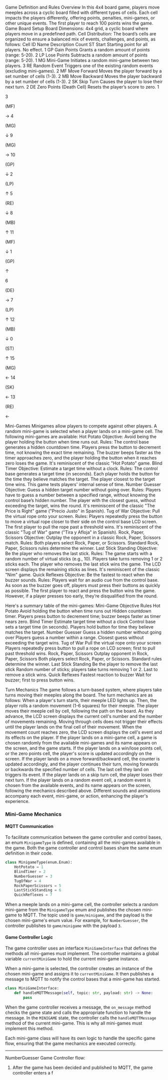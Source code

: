 Game Definition and Rules
Overview
In this 4x4 board game, players move meeples across a cyclic board filled with different types of cells. Each cell impacts the players differently, offering points, penalties, mini-games, or other unique events. 
The first player to reach 100 points wins the game.
Game Board Setup
Board Dimensions: 4x4 grid, a cyclic board where players move in a predefined path.
Cell Distribution: The board’s cells are organized to ensure a balanced mix of events, challenges, and points, as follows:
Cell ID
Name
Description
Count
ST
Start
Starting point for all players. No effect.
1
GP
Gain Points
Grants a random amount of points 
(range: 5-20).
2
LP
Lose Points
Subtracts a random amount of points 
(range: 5-20).
1
MG
Mini-Game
Initiates a random mini-game between two players.
3
RE
Random Event
Triggers one of the existing random events (excluding mini-games).
2
MF
Move Forward
Moves the player forward by a set number of cells (1-3).
2
MB
Move Backward
Moves the player backward by a set number of cells (1-3).
2
SK
Skip Turn
Causes the player to lose their next turn.
2
DE
Zero Points 
(Death Cell)
Resets the player’s score to zero.
1








3

(MF)

→
4

(MG)

↓
9

(MG)

→
10

(GP)

↓
2

(LP)

↑
5

(RE)

↓
8

(MB)

↑
11

(MF)

↓
1

(GP)

↑

6

(DE)

→
7

(LP)

↑
12

(MB)

↓
0

(ST)

↑
15

(MG)

←
14

(SK)

←
13

(RE)

←

















Mini-Games
Minigames allow players to compete against other players.
A random mini-game is selected when a player lands on a mini-game cell. The following mini-games are available:
Hot Potato
Objective: Avoid being the player holding the button when time runs out.
Rules: The control base generates a hidden countdown time. Players press the button to decrement time, not knowing the exact time remaining. The buzzer beeps faster as the timer approaches zero, and the player holding the button when it reaches zero loses the game.
It's reminiscent of the classic "Hot Potato" game.
Blind Timer
Objective: Estimate a target time without a clock.
Rules: The control base generates a target time (in seconds). Each player holds the button for the time they believe matches the target. The player closest to the target time wins.
This game tests players' internal sense of time.
Number Guesser
Objective: Guess a hidden target number without going over.
Rules: Players have to guess a number between a specified range, without knowing the control base’s hidden number. The player with the closest guess, without exceeding the target, wins the round.
It's reminiscent of the classic "The Price is Right" game ("Precio Justo" in Spanish).
Tug of War
Objective: Pull the virtual rope onto your screen.
Rules: Players repeatedly press the button to move a virtual rope closer to their side on the control base LCD screen. The first player to pull the rope past a threshold wins.
It's reminiscent of the classic "Tug of War" game ("Tira y Afloja" in Spanish).
Rock, Paper, Scissors 
Objective: Outplay the opponent in a classic Rock, Paper, Scissors match.
Rules: Both players select Rock, Paper, or Scissors. Standard Rock, Paper, Scissors rules determine the winner.
Last Stick Standing
Objective: Be the player who removes the last stick.
Rules: The game starts with a random number of virtual sticks (e.g., 10). Players take turns removing 1 or 2 sticks each. The player who removes the last stick wins the game.
The LCD screen displays the remaining sticks as lines.
It's reminiscent of the classic "Nim" game.
Quick Reflexes 
Objective: Be the fastest to react when the buzzer sounds.
Rules: Players wait for an audio cue from the control base. As soon as the buzzer goes off, players must press their buttons as quickly as possible. The first player to react and press the button wins the game. However, if a player presses too early, they’re disqualified from the round.

Here's a summary table of the mini-games:
Mini-Game
Objective
Rules
Hot Potato
Avoid holding the button when time runs out
Hidden countdown timer. Players press button to decrement time; buzzer beeps faster as timer nears zero.
Blind Timer
Estimate target time without a clock
Control base sets a target time (in seconds). Players hold button for time they believe matches the target.
Number Guesser
Guess a hidden number without going over
Players guess a number within a range. Closest guess without exceeding the target wins.
Tug of War
Pull the virtual rope onto your screen
Players repeatedly press button to pull a rope on LCD screen; first to pull past threshold wins.
Rock, Paper, Scissors
Outplay opponent in Rock, Paper, Scissors
Both players select Rock, Paper, or Scissors. Standard rules determine the winner.
Last Stick Standing
Be the player to remove the last stick
Random number of sticks; players take turns removing 1 or 2. Last to remove a stick wins.
Quick Reflexes
Fastest reaction to buzzer
Wait for buzzer; first to press button wins.


Turn Mechanics
The game follows a turn-based system, where players take turns moving their meeples along the board. The turn mechanics are as follows:
When a player's turn starts, their meeple LED lights up.
Then, the player rolls a random movement (1-6 squares) for their meeple.
The player moves their meeple cell by cell, following the path on the board. As they advance, the LCD screen displays the current cell's number and the number of movements remaining.
Moving through cells does not trigger their effects until the player lands on the final cell of their movement.
When the movement count reaches zero, the LCD screen displays the cell's event and its effects on the player.
If the player lands on a mini-game cell, a game is chosen randomly from the available mini-games and its name appears on the screen, and the game starts.
If the player lands on a win/lose points cell, or the zero points cell, the player's score is updated accordingly on the screen.
If the player lands on a move forward/backward cell, the counter is updated accordingly, and the player continues their turn, moving forwards or backwards the specified number of cells. The last cell they land on triggers its event.
If the player lands on a skip turn cell, the player loses their next turn.
If the player lands on a random event cell, a random event is chosen from the available events, and its name appears on the screen, following the mechanics described above.
Different sounds and animations accompany each event, mini-game, or action, enhancing the player's experience.


### Mini-Game Mechanics

#### MQTT Communication

To facilitate communication between the game controller and control bases, an enum `MinigameType` is defined, containing all the mini-games available in the game. Both the game controller and control bases share the same enum definition in their code.

```python
class MinigameType(enum.Enum):
    HotPotato = 1
    BlindTimer = 2
    NumberGuesser = 3
    TugOfWar = 4
    RockPaperScissors = 5
    LastStickStanding = 6
    QuickReflexes = 7
```

When a meeple lands on a mini-game cell, the controller selects a random mini-game from the `MinigameType` enum and publishes the chosen mini-game to MQTT. The topic used is `game/minigame`, and the payload is the chosen mini-game's enum value. For example, for `NumberGuesser`, the controller publishes to `game/minigame` with the payload `3`.

#### Game Controller Logic

The game controller uses an interface `MiniGameInterface` that defines the methods all mini-games must implement. The controller maintains a global variable `currentMiniGame` to hold the current mini-game instance.

When a mini-game is selected, the controller creates an instance of the chosen mini-game and assigns it to `currentMiniGame`. It then publishes a message to MQTT to notify the control bases that a mini-game has started.

```python
class MiniGameInterface:
    def handleMQTTMessage(self, topic: str, payload: str) -> None:
        pass
```

When the game controller receives a message, the `on_message` method checks the game state and calls the appropriate function to handle the message. In the `MINIGAME` state, the controller calls the `handleMQTTMessage` method of the current mini-game. This is why all mini-games must implement this method.

Each mini-game class will have its own logic to handle the specific game flow, ensuring that the game mechanics are executed correctly.

---
NumberGuesser
Game Controller flow:
1. After the game has been decided and published to MQTT, the game controller enters a f



